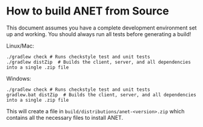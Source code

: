 # How to build ANET from Source

This document assumes you have a complete development environment set up and working.  You should always run all tests before generating a build!

Linux/Mac:
```
./gradlew check # Runs checkstyle test and unit tests
./gradlew distZip  # Builds the client, server, and all dependencies into a single .zip file 
```

Windows:
```
./gradlew check # Runs checkstyle test and unit tests
gradlew.bat distZip  # Builds the client, server, and all dependencies into a single .zip file 
```

This will create a file in `build/distributions/anet-<version>.zip` which contains all the necessary files to install ANET. 

